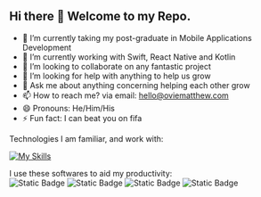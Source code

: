 ## Hi there 👋 Welcome to my Repo.

- 🔭 I’m currently taking my post-graduate in Mobile Applications Development
- 🌱 I’m currently working with Swift, React Native and Kotlin
- 👯 I’m looking to collaborate on any fantastic project
- 🤔 I’m looking for help with anything to help us grow
- 💬 Ask me about anything concerning helping each other grow
- 📫 How to reach me? via email: hello@oviematthew.com
- 😄 Pronouns: He/Him/His
- ⚡ Fun fact: I can beat you on fifa 


Technologies I am familiar, and work with: 

[![My Skills](https://skillicons.dev/icons?i=html,css,js,java,jquery,sqlite,firebase,swift,react,vercel,postman,docker,express)](https://skillicons.dev)


I use these softwares to aid my productivity: &nbsp;  
![Static Badge](https://img.shields.io/badge/Asana-F06A6A)
![Static Badge](https://img.shields.io/badge/Slack-FFFFFF)
![Static Badge](https://img.shields.io/badge/Notion-000000)
![Static Badge](https://img.shields.io/badge/Vs_Code-0175C5)







